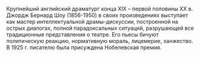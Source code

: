 <!--2017-01-28 10:49:50-->
Крупнейший английский драматург конца XIX – первой половины XX в. Джордж Бернард Шоу (1856-1950) в своих произведениях выступает как мастер интеллектуальной драмы-дискуссии, построенной на острых диалогах, полной парадоксальных ситуаций, разрушающей все традиционные представления о театре. Его пьесы бичуют политическую реакцию, нормативную мораль, лицемерие, ханжество. В 1925 г. писателю была присуждена Нобелевская премия.